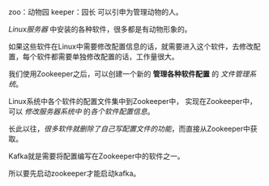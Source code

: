 
zoo：动物园
keeper：园长
可以引申为管理动物的人。

*Linux服务器* 中安装的各种软件，很多都是有动物形象的。
  
如果这些软件在Linux中需要修改配置信息的话，就需要进入这个软件，去修改配置，每个软件都需要单独修改配置的话，工作量很大。
  
我们使用Zookeeper之后，可以创建一个新的 **管理各种软件配置** 的 *文件管理系统*。
  
Linux系统中各个软件的配置文件集中到Zookeeper中，
实现在Zookeeper中，可以 *修改服务器系统中* 的*各个软件配置信息*。

长此以往，*很多软件就删除了自己写配置文件的功能*，而直接从Zookeeper中获取。

Kafka就是需要将配置编写在Zookeeper中的软件之一。
  
所以要先启动zookeeper才能启动kafka。
